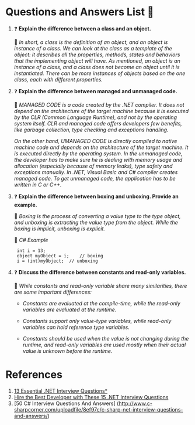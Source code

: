 # Questions and Answers List 💪

1. ❓ **Explain the difference between a class and an object.**

   💁‍  *In short, a class is the definition of an object, and an object is instance of a class.
      We can look at the class as a template of the object: it describes all the properties, methods, states and behaviors that the implementing object will have. As mentioned, an object is an instance of a class, and a class does not become an object until it is instantiated. There can be more instances of objects based on the one class, each with different properties.*

2. ❓ **Explain the difference between managed and unmanaged code.**

   💁‍  *MANAGED CODE is a code created by the .NET compiler. It does not depend on the architecture of the target machine because it is executed by the CLR (Common Language Runtime), and not by the operating system itself. CLR and managed code offers developers few benefits, like garbage collection, type checking and exceptions handling.*
   
   *On the other hand, UMANAGED CODE is directly compiled to native machine code and depends on the architecture of the target machine. It is executed directly by the operating system. In the unmanaged code, the developer has to make sure he is dealing with memory usage and allocation (especially because of memory leaks), type safety and exceptions manually. In .NET, Visual Basic and C# compiler creates managed code. To get unmanaged code, the application has to be written in C or C++.*

3. ❓ **Explain the difference between boxing and unboxing. Provide an example.**

   💁‍  *Boxing is the process of converting a value type to the type object, and unboxing is extracting the value type from the object. While the boxing is implicit, unboxing is explicit.*

   🤜 *C# Example*
   ```
    int i = 13;
    object myObject = i; 	// boxing 
    i = (int)myObject;	// unboxing 
   ```

4. ❓ **Discuss the difference between constants and read-only variables.**

   💁‍  *While constants and read-only variable share many similarities, there are some important differences:*

      * *Constants are evaluated at the compile-time, while the read-only variables are evaluated at the runtime.*

      * *Constants support only value-type variables, while read-only variables can hold reference type variables.*
      * *Constants should be used when the value is not changing during the runtime, and read-only variables are used mostly when their actual value is unknown before the runtime.*

# References

1. [13 Essential .NET Interview Questions*](https://www.toptal.com/dot-net/interview-questions)
2. [Hire the Best Developer with These 15 .NET Interview Questions](https://www.roberthalf.com/technology/blog/9-net-interview-questions-with-sample-answers)
3. [50 C# Interview Questions And Answers] (http://www.c-sharpcorner.com/uploadfile/8ef97c/c-sharp-net-interview-questions-and-answers/)

